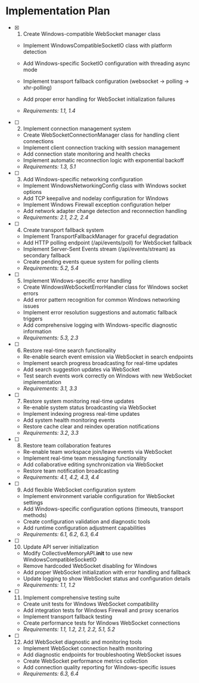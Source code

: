 # Implementation Plan

- [x] 1. Create Windows-compatible WebSocket manager class





  - Implement WindowsCompatibleSocketIO class with platform detection
  - Add Windows-specific SocketIO configuration with threading async mode


  - Implement transport fallback configuration (websocket → polling → xhr-polling)
  - Add proper error handling for WebSocket initialization failures
  - _Requirements: 1.1, 1.4_

- [ ] 2. Implement connection management system


  - Create WebSocketConnectionManager class for handling client connections
  - Implement client connection tracking with session management
  - Add connection state monitoring and health checks
  - Implement automatic reconnection logic with exponential backoff
  - _Requirements: 1.3, 5.1_

- [ ] 3. Add Windows-specific networking configuration
  - Implement WindowsNetworkingConfig class with Windows socket options
  - Add TCP keepalive and nodelay configuration for Windows
  - Implement Windows Firewall exception configuration helper
  - Add network adapter change detection and reconnection handling
  - _Requirements: 2.1, 2.2, 2.4_

- [ ] 4. Create transport fallback system
  - Implement TransportFallbackManager for graceful degradation
  - Add HTTP polling endpoint (/api/events/poll) for WebSocket fallback
  - Implement Server-Sent Events stream (/api/events/stream) as secondary fallback
  - Create pending events queue system for polling clients
  - _Requirements: 5.2, 5.4_

- [ ] 5. Implement Windows-specific error handling
  - Create WindowsWebSocketErrorHandler class for Windows socket errors
  - Add error pattern recognition for common Windows networking issues
  - Implement error resolution suggestions and automatic fallback triggers
  - Add comprehensive logging with Windows-specific diagnostic information
  - _Requirements: 5.3, 2.3_

- [ ] 6. Restore real-time search functionality
  - Re-enable search event emission via WebSocket in search endpoints
  - Implement search progress broadcasting for real-time updates
  - Add search suggestion updates via WebSocket
  - Test search events work correctly on Windows with new WebSocket implementation
  - _Requirements: 3.1, 3.3_

- [ ] 7. Restore system monitoring real-time updates
  - Re-enable system status broadcasting via WebSocket
  - Implement indexing progress real-time updates
  - Add system health monitoring events
  - Restore cache clear and reindex operation notifications
  - _Requirements: 3.2, 3.3_

- [ ] 8. Restore team collaboration features
  - Re-enable team workspace join/leave events via WebSocket
  - Implement real-time team messaging functionality
  - Add collaborative editing synchronization via WebSocket
  - Restore team notification broadcasting
  - _Requirements: 4.1, 4.2, 4.3, 4.4_

- [ ] 9. Add flexible WebSocket configuration system
  - Implement environment variable configuration for WebSocket settings
  - Add Windows-specific configuration options (timeouts, transport methods)
  - Create configuration validation and diagnostic tools
  - Add runtime configuration adjustment capabilities
  - _Requirements: 6.1, 6.2, 6.3, 6.4_

- [ ] 10. Update API server initialization
  - Modify CollectiveMemoryAPI.__init__ to use new WindowsCompatibleSocketIO
  - Remove hardcoded WebSocket disabling for Windows
  - Add proper WebSocket initialization with error handling and fallback
  - Update logging to show WebSocket status and configuration details
  - _Requirements: 1.1, 1.2_

- [ ] 11. Implement comprehensive testing suite
  - Create unit tests for Windows WebSocket compatibility
  - Add integration tests for Windows Firewall and proxy scenarios
  - Implement transport fallback testing
  - Create performance tests for Windows WebSocket connections
  - _Requirements: 1.1, 1.2, 2.1, 2.2, 5.1, 5.2_

- [ ] 12. Add WebSocket diagnostic and monitoring tools
  - Implement WebSocket connection health monitoring
  - Add diagnostic endpoints for troubleshooting WebSocket issues
  - Create WebSocket performance metrics collection
  - Add connection quality reporting for Windows-specific issues
  - _Requirements: 6.3, 6.4_
